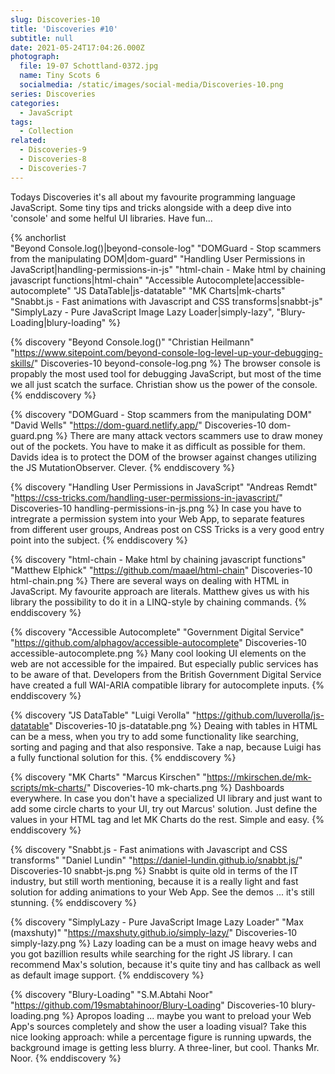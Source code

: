 ```yaml
---
slug: Discoveries-10
title: 'Discoveries #10'
subtitle: null
date: 2021-05-24T17:04:26.000Z
photograph:
  file: 19-07 Schottland-0372.jpg
  name: Tiny Scots 6
  socialmedia: /static/images/social-media/Discoveries-10.png
series: Discoveries
categories:
  - JavaScript
tags:
  - Collection
related:
  - Discoveries-9
  - Discoveries-8
  - Discoveries-7
---
```


Todays Discoveries it's all about my favourite programming language JavaScript. Some tiny tips and tricks alongside with a deep dive into 'console' and some helful UI libraries. Have fun...

{% anchorlist  
  "Beyond Console.log()|beyond-console-log"
  "DOMGuard - Stop scammers from the manipulating DOM|dom-guard"
  "Handling User Permissions in JavaScript|handling-permissions-in-js"
  "html-chain - Make html by chaining javascript functions|html-chain"
  "Accessible Autocomplete|accessible-autocomplete"
  "JS DataTable|js-datatable"
  "MK Charts|mk-charts"
  "Snabbt.js - Fast animations with Javascript and CSS transforms|snabbt-js"
  "SimplyLazy - Pure JavaScript Image Lazy Loader|simply-lazy",
  "Blury-Loading|blury-loading"
%}

<!-- more -->

{% discovery "Beyond Console.log()" "Christian Heilmann" "https://www.sitepoint.com/beyond-console-log-level-up-your-debugging-skills/" Discoveries-10 beyond-console-log.png %}
The browser console is propably the most used tool for debugging JavaScript, but most of the time we all just scatch the surface. Christian show us the power of the console.
{% enddiscovery %}

{% discovery "DOMGuard - Stop scammers from the manipulating DOM" "David Wells" "https://dom-guard.netlify.app/" Discoveries-10 dom-guard.png %}
There are many attack vectors scammers use to draw money out of the pockets. You have to make it as difficult as possible for them. Davids idea is to protect the DOM of the browser against changes utilizing the JS MutationObserver. Clever.
{% enddiscovery %}

{% discovery "Handling User Permissions in JavaScript" "Andreas Remdt" "https://css-tricks.com/handling-user-permissions-in-javascript/" Discoveries-10 handling-permissions-in-js.png %}
In case you have to intregrate a permission system into your Web App, to separate features from different user groups, Andreas post on CSS Tricks is a very good entry point into the subject.
{% enddiscovery %}

{% discovery "html-chain - Make html by chaining javascript functions" "Matthew Elphick" "https://github.com/maael/html-chain" Discoveries-10 html-chain.png %}
There are several ways on dealing with HTML in JavaScript. My favourite approach are literals. Matthew gives us with his library the possibility to do it in a LINQ-style by chaining commands.
{% enddiscovery %}

{% discovery "Accessible Autocomplete" "Government Digital Service" "https://github.com/alphagov/accessible-autocomplete" Discoveries-10 accessible-autocomplete.png %}
Many cool looking UI elements on the web are not accessible for the impaired. But especially public services has to be aware of that. Developers from the British Government Digital Service have created a full WAI-ARIA compatible library for autocomplete inputs.
{% enddiscovery %}

{% discovery "JS DataTable" "Luigi Verolla" "https://github.com/luverolla/js-datatable" Discoveries-10 js-datatable.png %}
Deaing with tables in HTML can be a mess, when you try to add some functionality like searching, sorting and paging and that also responsive. Take a nap, because Luigi has a fully functional solution for this.
{% enddiscovery %}

{% discovery "MK Charts" "Marcus Kirschen" "https://mkirschen.de/mk-scripts/mk-charts/" Discoveries-10 mk-charts.png %}
Dashboards everywhere. In case you don't have a specialized UI library and just want to add some circle charts to your UI, try out Marcus' solution. Just define the values in your HTML tag and let MK Charts do the rest. Simple and easy.
{% enddiscovery %}

{% discovery "Snabbt.js - Fast animations with Javascript and CSS transforms" "Daniel Lundin" "https://daniel-lundin.github.io/snabbt.js/" Discoveries-10 snabbt-js.png %}
Snabbt is quite old in terms of the IT industry, but still worth mentioning, because it is a really light and fast solution for adding animations to your Web App. See the demos ... it's still stunning.
{% enddiscovery %}

{% discovery "SimplyLazy - Pure JavaScript Image Lazy Loader" "Max (maxshuty)" "https://maxshuty.github.io/simply-lazy/" Discoveries-10 simply-lazy.png %}
Lazy loading can be a must on image heavy webs and you got bazillion results while searching for the right JS library. I can recommend Max's solution, because it's quite tiny and has callback as well as default image support.
{% enddiscovery %}

{% discovery "Blury-Loading" "S.M.Abtahi Noor" "https://github.com/19smabtahinoor/Blury-Loading" Discoveries-10 blury-loading.png %}
Apropos loading ... maybe you want to preload your Web App's sources completely and show the user a loading visual? Take this nice looking approach: while a percentage figure is running upwards, the background image is getting less blurry. A three-liner, but cool. Thanks Mr. Noor.
{% enddiscovery %}
